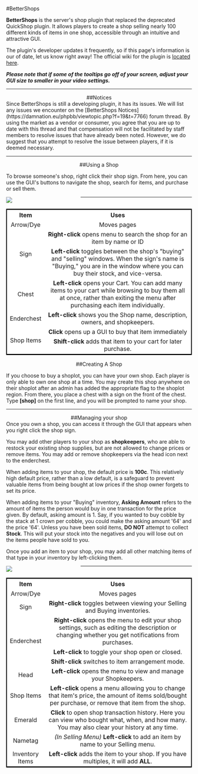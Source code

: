 ---
---
#BetterShops

**BetterShops** is the server's shop plugin that replaced the deprecated QuickShop plugin. It allows players to create a shop selling nearly 100 different kinds of items in one shop, accessible through an intuitive and attractive GUI.

The plugin's developer updates it frequently, so if this page's information is our of date, let us know right away! The official wiki for the plugin is <a href="https://github.com/moomaxie/BetterShops/wiki">located here</a>.

<i><b>Please note that if some of the tooltips go off of your screen, adjust your GUI size to smaller in your video settings.</i></b>

___

<div style="text-align: center;" markdown="1">
##Notices
</div>
Since BetterShops is still a developing plugin, it has its issues. We will list any issues we encounter on the [BetterShops Notices](https://damnation.eu/phpbb/viewtopic.php?f=19&t=7766) forum thread. By using the market as a vendor or consumer, you agree that you are up to date with this thread and that compensation will not be facilitated by staff members to resolve issues that have already been noted. However, we do suggest that you attempt to resolve the issue between players, if it is deemed necessary.

___

<div style="text-align: center;" markdown="1">
##Using a Shop
</div>

To browse someone's shop, right click their shop sign. From here, you can use the GUI's buttons to navigate the shop, search for items, and purchase or sell them.

<a style="float:left; max-width:464px; width: 40%;"><img src="http://damnation.eu/wiki/images/3/36/Shop_Use.png"></a>
<table class="tg" width="60%" style="background-color:#FFF; text-align:center; border: 2px solid #000; float:right;">
  <tr>
    <th class="tg-yw4l" width="20%">Item</th>
    <th class="tg-yw4l" width="80%">Uses</th>
  </tr>
  <tr>
    <td class="tg-9hbo">Arrow/Dye</td>
    <td class="tg-jogk">Moves pages</td>
  </tr>
  <tr>
    <td class="tg-9hbo" rowspan="2">Sign</td>
    <td class="tg-jogk"><b>Right-click</b> opens menu to search the shop for an item by name or ID</td>
  </tr>
  <tr>
    <td class="tg-jogk"><b>Left-click</b> toggles between the shop's "buying" and "selling" windows. When the sign's name is "Buying," you are in the window where you can buy their stock, and vice-versa.</td>
  </tr>
  <tr>
    <td class="tg-9hbo">Chest</td>
    <td class="tg-jogk"><b>Left-click</b> opens your Cart. You can add many items to your cart while browsing to buy them all at once, rather than exiting the menu after purchasing each item individually.</td>
  </tr>
  <tr>
    <td class="tg-9hbo">Enderchest</td>
    <td class="tg-jogk"><b>Left-click</b> shows you the Shop name, description, owners, and shopkeepers.</td>
  </tr>
  <tr>
    <td class="tg-9hbo" rowspan="2">Shop Items</td>
    <td class="tg-jogk"><b>Click</b> opens up a GUI to buy that item immediately</td>
  </tr>
  <tr>
    <td class="tg-jogk"><b>Shift-click</b> adds that item to your cart for later purchase.</td>
  </tr>
</table>

___

<div style="text-align: center;" markdown="1">
##Creating A Shop
</div>

If you choose to buy a shoplot, you can have your own shop. Each player is only able to own one shop at a time. You may create this shop anywhere on their shoplot after an admin has added the appropriate flag to the shoplot region. From there, you place a chest with a sign on the front of the chest. Type **[shop]** on the first line, and you will be prompted to name your shop.

___

<div style="text-align: center;" markdown="1">
##Managing your shop
</div>
Once you own a shop, you can access it through the GUI that appears when you right click the shop sign. 

You may add other players to your shop as **shopkeepers**, who are able to restock your existing shop supplies, but are not allowed to change prices or remove items. You may add or remove shopkeepers via the head icon next to the enderchest.

When adding items to your shop, the default price is **100c**. This relatively high default price, rather than a low default, is a safeguard to prevent valuable items from being bought at low prices if the shop owner forgets to set its price.

When adding items to your "Buying" inventory, **Asking Amount** refers to the amount of items the person would buy in one transaction for the price given. By default, asking amount is 1. Say, if you wanted to buy cobble by the stack at 1 crown per cobble, you could make the asking amount '64' and the price '64'. Unless you have been sold items, **DO NOT** attempt to collect **Stock**. This will put your stock into the negatives and you will lose out on the items people have sold to you.

Once you add an item to your shop, you may add all other matching items of that type in your inventory by left-clicking them.

<a style="float:left; max-width:464px; width: 40%;"><img src="http://damnation.eu/wiki/images/5/5b/Shop_Manage.png"></a>

<table class="tg" width="60%" style="background-color:#FFF; text-align:center; border: 2px solid #000; float:right;">
  <tr>
    <th class="tg-yw4l" width="20%">Item</th>
    <th class="tg-yw4l" width="80%">Uses</th>
  </tr>
  <tr>
    <td class="tg-9hbo">Arrow/Dye</td>
    <td class="tg-jogk">Moves pages</td>
  </tr>
  <tr>
    <td class="tg-9hbo">Sign</td>
    <td class="tg-jogk"><b>Right-click</b> toggles between viewing your Selling and Buying inventories.</td>
  </tr>
  <tr>
    <td class="tg-9hbo" rowspan="3">Enderchest</td>
    <td class="tg-jogk"><b>Right-click</b> opens the menu to edit your shop settings, such as editing the description or changing whether you get notifications from purchases.</td>
  </tr>
  <tr>
    <td class="tg-9hbo"><b>Left-click</b> to toggle your shop open or closed.</td>
  </tr>
  </tr>
  <tr>
    <td class="tg-9hbo"><b>Shift-click</b> switches to item arrangement mode.</td>
  </tr>
  <tr>
    <td class="tg-9hbo">Head</td>
    <td class="tg-jogk"><b>Left-click</b> opens the menu to view and manage your Shopkeepers.</td>
  </tr>
  <tr>
    <td class="tg-9hbo">Shop Items</td>
    <td class="tg-jogk"><b>Left-click</b> opens a menu allowing you to change that item's price, the amount of items sold/bought per purchase, or remove that item from the shop.</td>
  </tr>
  <tr>
    <td class="tg-9hbo">Emerald</td>
    <td class="tg-jogk"><b>Click</b> to open shop transaction history. Here you can view who bought what, when, and how many. You may also clear your history at any time.</td>
  </tr>
  <tr>
    <td class="tg-9hbo">Nametag</td>
    <td class="tg-jogk"><i>(In Selling Menu)</i> <b>Left-click</b> to add an item by name to your Selling menu.</td>
  </tr>
  <tr>
    <td class="tg-9hbo">Inventory Items</td>
    <td class="tg-jogk"><b>Left-click</b> adds the item to your shop. If you have multiples, it will add <b>ALL</b>.</td>
  </tr>
</table>

___
